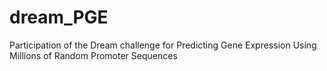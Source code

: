 # dream_PGE
Participation of the Dream challenge for Predicting Gene Expression Using Millions of Random Promoter Sequences
